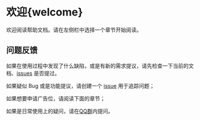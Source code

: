 # 欢迎{welcome}
欢迎阅读帮助文档。请在左侧栏中选择一个章节开始阅读。
## 问题反馈
如果在使用过程中发现了什么缺陷，或是有新的需求提议，请先检查一下当前的文档、[issues](https://github.com/luogu-saver-dev/luogu-saver/issues) 是否提过。

如果疑似 Bug 或是功能提议，请创建一个 [issue](https://github.com/luogu-saver-dev/luogu-saver/issues) 用于追踪问题；

如果想要申请广告位，请阅读下面的章节；

如果是日常使用上的疑问，请在[QQ群](https://qm.qq.com/q/QVM9YFEb26)内提问。